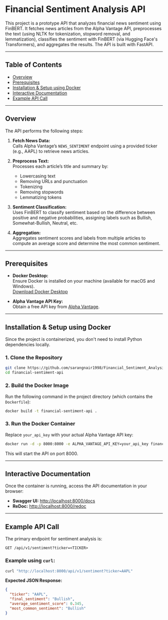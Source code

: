 # Financial Sentiment Analysis API

This project is a prototype API that analyzes financial news sentiment using FinBERT. It fetches news articles from the Alpha Vantage API, preprocesses the text (using NLTK for tokenization, stopword removal, and lemmatization), classifies the sentiment with FinBERT (via Hugging Face's Transformers), and aggregates the results. The API is built with FastAPI.

---

## Table of Contents

- [Overview](#overview)
- [Prerequisites](#prerequisites)
- [Installation & Setup using Docker](#installation--setup-using-docker)
- [Interactive Documentation](#interactive-documentation)
- [Example API Call](#example-api-call)

---

## Overview

The API performs the following steps:

1. **Fetch News Data:**  
   Calls Alpha Vantage’s `NEWS_SENTIMENT` endpoint using a provided ticker (e.g., AAPL) to retrieve news articles.

2. **Preprocess Text:**  
   Processes each article’s title and summary by:
   - Lowercasing text
   - Removing URLs and punctuation
   - Tokenizing
   - Removing stopwords
   - Lemmatizing tokens

3. **Sentiment Classification:**  
   Uses FinBERT to classify sentiment based on the difference between positive and negative probabilities, assigning labels such as Bullish, Somewhat-Bullish, Neutral, etc.

4. **Aggregation:**  
   Aggregates sentiment scores and labels from multiple articles to compute an average score and determine the most common sentiment.

---

## Prerequisites

- **Docker Desktop:**  
  Ensure Docker is installed on your machine (available for macOS and Windows).  
  [Download Docker Desktop](https://www.docker.com/products/docker-desktop)

- **Alpha Vantage API Key:**  
  Obtain a free API key from [Alpha Vantage](https://www.alphavantage.co/support/#api-key).

---

## Installation & Setup using Docker

Since the project is containerized, you don't need to install Python dependencies locally.

### 1. Clone the Repository

```bash
git clone https://github.com/sarangnair1998/Financial_Sentiment_Analysis.git
cd financial-sentiment-api
```

### 2. Build the Docker Image

Run the following command in the project directory (which contains the `Dockerfile`):

```bash
docker build -t financial-sentiment-api .
```

### 3. Run the Docker Container

Replace `your_api_key` with your actual Alpha Vantage API key:

```bash
docker run -d -p 8000:8000 -e ALPHA_VANTAGE_API_KEY=your_api_key financial-sentiment-api
```

This will start the API on port 8000.

---

## Interactive Documentation

Once the container is running, access the API documentation in your browser:

- **Swagger UI:** [http://localhost:8000/docs](http://localhost:8000/docs)
- **ReDoc:** [http://localhost:8000/redoc](http://localhost:8000/redoc)

---

## Example API Call

The primary endpoint for sentiment analysis is:

```
GET /api/v1/sentiment?ticker=<TICKER>
```

### Example using `curl`:

```bash
curl "http://localhost:8000/api/v1/sentiment?ticker=AAPL"
```

**Expected JSON Response:**

```json
{
  "ticker": "AAPL",
  "final_sentiment": "Bullish",
  "average_sentiment_score": 0.345,
  "most_common_sentiment": "Bullish"
}
```

